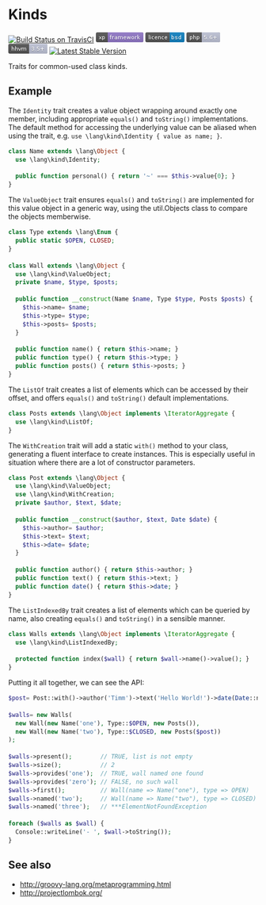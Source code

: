 Kinds
=====

[![Build Status on TravisCI](https://secure.travis-ci.org/xp-forge/kinds.svg)](http://travis-ci.org/xp-forge/kinds)
[![XP Framework Module](https://raw.githubusercontent.com/xp-framework/web/master/static/xp-framework-badge.png)](https://github.com/xp-framework/core)
[![BSD Licence](https://raw.githubusercontent.com/xp-framework/web/master/static/licence-bsd.png)](https://github.com/xp-framework/core/blob/master/LICENCE.md)
[![Required PHP 5.6+](https://raw.githubusercontent.com/xp-framework/web/master/static/php-5_6plus.png)](http://php.net/)
[![Required HHVM 3.5+](https://raw.githubusercontent.com/xp-framework/web/master/static/hhvm-3_5plus.png)](http://hhvm.com/)
[![Latest Stable Version](https://poser.pugx.org/xp-forge/kinds/version.png)](https://packagist.org/packages/xp-forge/kinds)

Traits for common-used class kinds.

Example
-------
The `Identity` trait creates a value object wrapping around exactly one member, including appropriate `equals()` and `toString()` implementations. The default method for accessing the underlying value can be aliased when using the trait, e.g. `use \lang\kind\Identity { value as name; }`.

```php
class Name extends \lang\Object {
  use \lang\kind\Identity;

  public function personal() { return '~' === $this->value{0}; }
}
```

The `ValueObject` trait ensures `equals()` and `toString()` are implemented for this value object in a generic way, using the util.Objects class to compare the objects memberwise. 

```php
class Type extends \lang\Enum {
  public static $OPEN, CLOSED;
}

class Wall extends \lang\Object {
  use \lang\kind\ValueObject;
  private $name, $type, $posts;

  public function __construct(Name $name, Type $type, Posts $posts) {
    $this->name= $name;
    $this->type= $type;
    $this->posts= $posts;
  }

  public function name() { return $this->name; }
  public function type() { return $this->type; }
  public function posts() { return $this->posts; }
}
```

The `ListOf` trait creates a list of elements which can be accessed by their offset, and offers `equals()` and `toString()` default implementations.

```php
class Posts extends \lang\Object implements \IteratorAggregate {
  use \lang\kind\ListOf;
}
```

The `WithCreation` trait will add a static `with()` method to your class, generating a fluent interface to create instances. This is especially useful in situation where there are a lot of constructor parameters.

```php
class Post extends \lang\Object {
  use \lang\kind\ValueObject;
  use \lang\kind\WithCreation;
  private $author, $text, $date;

  public function __construct($author, $text, Date $date) {
    $this->author= $author;
    $this->text= $text;
    $this->date= $date;
  }

  public function author() { return $this->author; }
  public function text() { return $this->text; }
  public function date() { return $this->date; }
}
```

The `ListIndexedBy` trait creates a list of elements which can be queried by name, also creating `equals()` and `toString()` in a sensible manner.

```php
class Walls extends \lang\Object implements \IteratorAggregate {
  use \lang\kind\ListIndexedBy;

  protected function index($wall) { return $wall->name()->value(); }
}
```

Putting it all together, we can see the API:

```php
$post= Post::with()->author('Timm')->text('Hello World!')->date(Date::now())->create();

$walls= new Walls(
  new Wall(new Name('one'), Type::$OPEN, new Posts()),
  new Wall(new Name('two'), Type::$CLOSED, new Posts($post))
);

$walls->present();        // TRUE, list is not empty
$walls->size();           // 2
$walls->provides('one');  // TRUE, wall named one found
$walls->provides('zero'); // FALSE, no such wall
$walls->first();          // Wall(name => Name("one"), type => OPEN)
$walls->named('two');     // Wall(name => Name("two"), type => CLOSED)
$walls->named('three');   // ***ElementNotFoundException

foreach ($walls as $wall) {
  Console::writeLine('- ', $wall->toString());
}
```

See also
--------
* http://groovy-lang.org/metaprogramming.html
* http://projectlombok.org/
